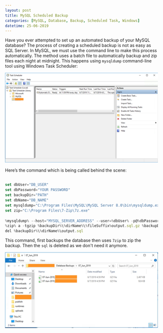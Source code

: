```yaml
---
layout: post
title: MySQL Scheduled Backup
categories: [MySQL, Database, Backup, Scheduled Task, Windows]
datetime: 25-06-2019
---
```


Have you ever attempted to set up an automated backup of your MySQL database? The process of creating a scheduled backup is not as easy as SQL Server. In MySQL, we must use the command line to make this process automatically. The method uses a batch file to automatically backup and zip files each night at midnight. This happens using `mysqldump` command-line tool using Windows Task Scheduler:

<img src="/images/scheduler.png" />

Here’s the command which is being called behind the scene:

```js

set dbUser="DB_USER"
set dbPassword="YOUR PASSWORD"
set backupDir="PATH"
set dbName="DB_NAME"
set mysqldump="C:\Program Files\MySQL\MySQL Server 8.0\bin\mysqldump.exe"
set zip="C:\Program Files\7-Zip\7z.exe"

%mysqldump% --host="MYSQL_SERVER_ADDRESS" --user=%dbUser% -p@%dbPassword% --single-transaction --add-drop-table --databases %dbName% > %backupDir%\%dirName%\output.sql
%zip% a -tgzip %backupDir%\%dirName%\%fileSuffix%output.sql.gz %backupDir%\%dirName%\output.sql
del %backupDir%\%dirName%\output.sql
```

This command, first backups the database then uses `7zip` to zip the backup. Then the `sql` is deleted as we don't need it anymore.

<img src="/images/output.jpg" />
